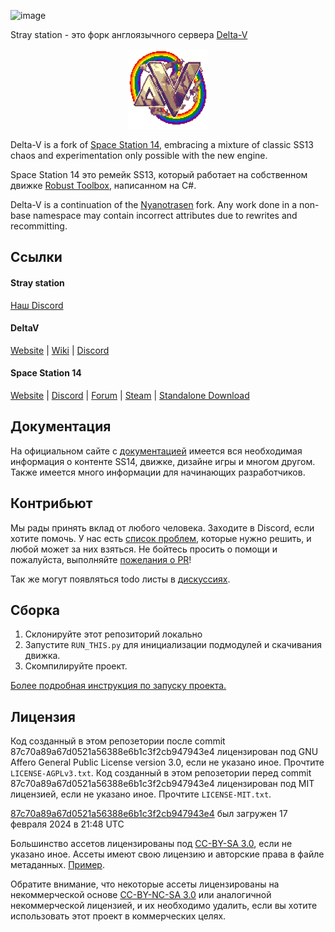 ![image](https://github.com/EndrAnimet/DeltaV-Stray/assets/122978178/802c8d4b-da7f-4413-89a1-409e4776b032)

Stray station - это форк англоязычного сервера [Delta-V](https://github.com/DeltaV-Station/Delta-v)

<p align="center"> <img alt="Space Station 14 Delta-V Logo" width="128" height="128" src="https://raw.githubusercontent.com/DeltaV-Station/Delta-v/master/Resources/Textures/Logo/logo.png" /></p>
<!---<p align="center"> <img alt="Space Station 14 Delta-V Banner" width="512" height="126" src="https://raw.githubusercontent.com/DeltaV-Station/Delta-v/master/Resources/Textures/Logo/banner.png" /></p>-->

Delta-V is a fork of [Space Station 14](https://github.com/space-wizards/space-station-14), embracing a mixture of classic SS13 chaos and experimentation only possible with the new engine.

Space Station 14 это ремейк SS13, который работает на собственном движке [Robust Toolbox](https://github.com/space-wizards/RobustToolbox), написанном на C#.

Delta-V is a continuation of the [Nyanotrasen](https://www.nyanotrasen.moe/) fork. Any work done in a non-base namespace may contain incorrect attributes due to rewrites and recommitting.

## Ссылки

#### Stray station
[Наш Discord](https://discord.gg/jJmM4pY77m)

#### DeltaV
[Website](https://delta-v.org/) | [Wiki](https://wiki.delta-v.org/view/Main_Page) | [Discord](https://go.delta-v.org/AtDxv)

#### Space Station 14

[Website](https://spacestation14.io/) | [Discord](https://discord.ss14.io/) | [Forum](https://forum.spacestation14.io/) | [Steam](https://store.steampowered.com/app/1255460/Space_Station_14/) | [Standalone Download](https://spacestation14.io/about/nightlies/)

## Документация

На официальном сайте с [документацией](https://docs.spacestation14.io/) имеется вся необходимая информация о контенте SS14, движке, дизайне игры и многом другом. Также имеется много информации для начинающих разработчиков.

## Контрибьют

Мы рады принять вклад от любого человека. Заходите в Discord, если хотите помочь. У нас есть [список проблем](https://github.com/EndrAnimet/DeltaV-Stray/issues), которые нужно решить, и любой может за них взяться. Не бойтесь просить о помощи и пожалуйста, выполняйте [пожелания о PR](https://github.com/EndrAnimet/DeltaV-Stray/discussions/19)!

Так же могут появляться todo листы в [дискуссиях](https://github.com/EndrAnimet/DeltaV-Stray/discussions).

## Сборка

1. Склонируйте этот репозиторий локально
2. Запустите `RUN_THIS.py` для инициализации подмодулей и скачивания движка.
3. Скомпилируйте проект.

[Более подробная инструкция по запуску проекта.](https://docs.spacestation14.com/en/general-development/setup.html)

## Лицензия

Код созданный в этом репозетории после commit 87c70a89a67d0521a56388e6b1c3f2cb947943e4 лицензирован под GNU Affero General Public License version 3.0, если не указано иное. Прочтите `LICENSE-AGPLv3.txt`.
Код созданный в этом репозетории перед commit 87c70a89a67d0521a56388e6b1c3f2cb947943e4 лицензирован под MIT лицензией, если не указано иное. Прочтите `LICENSE-MIT.txt`.

[87c70a89a67d0521a56388e6b1c3f2cb947943e4](https://github.com/DeltaV-Station/Delta-v/commit/87c70a89a67d0521a56388e6b1c3f2cb947943e4) был загружен 17 февраля 2024 в 21:48 UTC

Большинство ассетов лицензированы под [CC-BY-SA 3.0](https://creativecommons.org/licenses/by-sa/3.0/), если не указано иное. Ассеты имеют свою лицензию и авторские права в файле метаданных. [Пример](https://github.com/DeltaV-Station/Delta-v/blob/master/Resources/Textures/Objects/Tools/crowbar.rsi/meta.json).

Обратите внимание, что некоторые ассеты лицензированы на некоммерческой основе [CC-BY-NC-SA 3.0](https://creativecommons.org/licenses/by-nc-sa/3.0/) или аналогичной некоммерческой лицензией, и их необходимо удалить, если вы хотите использовать этот проект в коммерческих целях.
